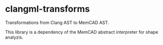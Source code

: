 # clangml-transforms
Transformations from Clang AST to MemCAD AST.

This library is a dependency of the MemCAD abstract interpreter for shape analyzis.
